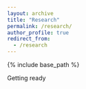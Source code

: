 ```yaml
---
layout: archive
title: "Research"
permalink: /research/
author_profile: true
redirect_from:
  - /research
---
```


{% include base_path %}
     
Getting ready
